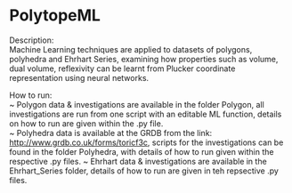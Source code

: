 # PolytopeML
Description:   
Machine Learning techniques are applied to datasets of polygons, polyhedra and Ehrhart Series, examining how properties such as volume, dual volume, reflexivity can be learnt from Plucker coordinate representation using neural networks.

How to run:  
~ Polygon data & investigations are available in the folder Polygon, all investigations are run from one script with an editable ML function, details on how to run are given within the .py file.  
~ Polyhedra data is available at the GRDB from the link: http://www.grdb.co.uk/forms/toricf3c, scripts for the investigations can be found in the folder Polyhedra, with details of how to run given within the respective .py files.
~ Ehrhart data & investigations are available in the Ehrhart_Series folder, details of how to run are given in teh repsective .py files. 
